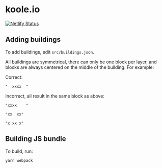 # koole.io

[![Netlify Status](https://api.netlify.com/api/v1/badges/53c4250f-6710-4ec3-a45a-742777aa5d10/deploy-status)](https://app.netlify.com/sites/koole-io/deploys)

## Adding buildings
To add buildings, edit `src/buildings.json`.

All buildings are symmetrical, there can only be one block per layer, and
blocks are always centered on the middle of the building. For example:

Correct:

```
"  xxxx  "
```

Incorrect, all result in the same block as above:

```
"xxxx    "
```

```
"xx  xx"
```

```
"x xx x"
```

## Building JS bundle
To build, run:

```yarn webpack```
